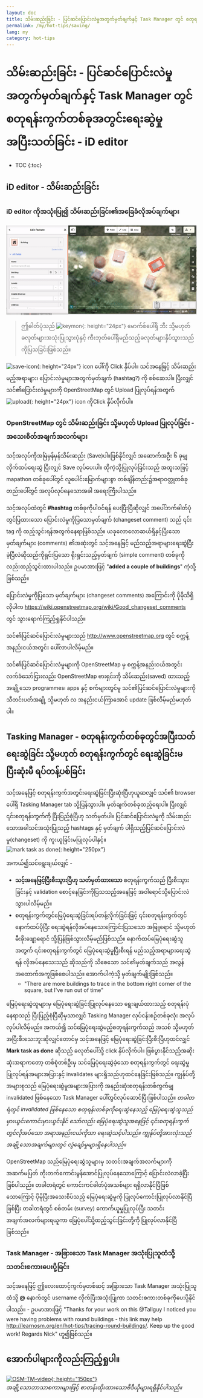 ```yaml
---
layout: doc
title: သိမ်းဆည်းခြင်း - ပြင်ဆင်ပြောင်းလဲမှုအတွက်မှတ်ချက်နှင့် Task Manager တွင် စတုရန်းကွက်တစ်ခုအတွင်းရေးဆွဲမှုအပြီးသတ်ခြင်း - iD editor
permalink: /my/hot-tips/saving/
lang: my
category: hot-tips
---
```


သိမ်းဆည်းခြင်း - ပြင်ဆင်ပြောင်းလဲမှုအတွက်မှတ်ချက်နှင့် Task Manager တွင် စတုရန်းကွက်တစ်ခုအတွင်းရေးဆွဲမှုအပြီးသတ်ခြင်း - iD editor
============

- TOC
{:toc}

iD editor - သိမ်းဆည်းခြင်း
------------------

### iD editor ကိုအသုံးပြု၍ သိမ်းဆည်းခြင်း၏အခြေခံလိုအပ်ချက်များ ###

![saving][]

> ဤဓါတ်ပုံသည် ![keymon]{: height="24px"} မောက်စ်ပေါ်ရှိ ဘီး သို့မဟုတ် ခလုတ်များအသုံးပြုသွားပုံနှင့် ကီးဘုတ်ပေါ်ရှိမည်သည့်ခလုတ်များနှိပ်သွားသည်ကိုပြသခြင်းဖြစ်သည်။  

![save-icon]{: height="24px"} icon ပေါ်ကို Click နှိပ်ပါ။ သင်အနေဖြင့် သိမ်းဆည်းမည့်အရာများ၊ ပြောင်းလဲမှုများအတွက်မှတ်ချက်  (hashtag?) ကို စစ်ဆေးပါ။ ပြီးလျှင် သင်၏ပြောင်းလဲမှုများကို OpenStreetMap တွင် Upload ပြုလုပ်ရန်အတွက် ![upload]{: height="24px"} icon ကိုClick နှိပ်လိုက်ပါ။  

### OpenStreetMap တွင် သိမ်းဆည်းခြင်း သို့မဟုတ် Upload ပြုလုပ်ခြင်း - အသေးစိတ်အချက်အလက်များ ###

သင့်အလုပ်ကိုအမြဲမှန်မှန်သိမ်းဆည်း (Save)ပါ။ဖြစ်နိုင်လျှင် အဆောက်အဦး ၆ ခုမျှ လိုက်ထပ်ရေးဆွဲ ပြီးလျှင် Save လုပ်ပေးပါ။ ထိုကဲ့သို့ပြုလုပ်ခြင်းသည် အထူးသဖြင့် mapathon တစ်ခုပေါ်တွင် လူပေါင်းမြောက်များစွာ တစ်ချိန်တည်း၌အရာဝတ္တုတစ်ခုတည်းပေါ်တွင် အလုပ်လုပ်နေသောအခါ အရေးကြီးပါသည်။  

သင့်အလုပ်ထဲတွင် **#hashtag** တစ်ခုကိုပါဝင်ရန် ပေးပြီးပြီဆိုလျှင် အပေါ်ဘက်ဓါတ်ပုံတွင်ပြထားသော ပြောင်းလဲမှုကိုပြသောမှတ်ချက် (changeset comment) သည် ၎င်း tag ကို ထည့်သွင်းရန်အတွက်နေရာဖြစ်သည်။ ယခုလောလောဆယ်ရှိနှင့်ပြီးသော မှတ်ချက်များ (comments) ၏အဆုံးတွင် သင့်အနေဖြင့် မည်သည့်အရာများရေးဆွဲပြီးခဲ့ပြီလဲဆိုသည်ကိုရှင်းပြသော ရိုးရှင်းသည့်မှတ်ချက်  (simple comment) တစ်ခုကိုလည်းထည့်သွင်းထားပါသည်။ ဥပမာအားဖြင့် "**added a couple of buildings**" ကဲ့သို့ဖြစ်သည်။  

ပြောင်းလဲမှုကိုပြသော မှတ်ချက်များ (changeset comments) အကြောင်းကို  ပိုမိုသိရှိလိုပါက <https://wiki.openstreetmap.org/wiki/Good_changeset_comments> တွင် သွားရောက်ကြည့်ရှုနိုင်ပါသည်။  

သင်၏ပြင်ဆင်ပြောင်းလဲမှုများသည် <http://www.openstreetmap.org> တွင် စက္ကန့်အနည်းငယ်အတွင်း ပေါ်လာပါလိမ့်မည်။  

သင်၏ပြင်ဆင်ပြောင်းလဲမှုများကို OpenStreetMap မှ စက္ကန့်အနည်းငယ်အတွင်း လက်ခံသော်ငြားလည်း OpenStreetMap ဗားရှင်းကို သိမ်းဆည်း(saved) ထားသည့် အချို့သော programmes၊ apps နှင့် စက်များတွင်မူ သင်၏ပြင်ဆင်ပြောင်းလဲမှုများကို သီတင်းပတ်အချို့ သို့မဟုတ် လ အနည်းငယ်ကြာအောင် update ဖြစ်လိမ့်မည်မဟုတ်ပါ။  

Tasking Manager - စတုရန်းကွက်တစ်ခုတွင်အပြီးသတ်ရေးဆွဲခြင်း သို့မဟုတ် စတုရန်းကွက်တွင် ရေးဆွဲခြင်းမပြီးဆုံးမီ ရပ်တန့်ပစ်ခြင်း  
-------------------------------------------------------------------

သင့်အနေဖြင့် စတုရန်းကွက်အတွင်းရေးဆွဲခြင်းပြီးဆုံးပြီဟုယူဆလျှင် သင်၏ browser ပေါ်ရှိ Tasking Manager tab သို့ပြန်သွားပါ။ မှတ်ချက်တစ်ခုထည့်ရေးပါ။ ပြီးလျှင် ၎င်းစတုရန်းကွက်ကို ပြီးပြည့်စုံပြီဟု သတ်မှတ်ပါ။ ပြင်ဆင်ပြောင်းလဲမှုကို သိမ်းဆည်းသောအခါသင်အသုံးပြုသည့် hashtags နှင့် မှတ်ချက် ပါရှိသည့်ပြင်ဆင်ပြောင်းလဲမှု(changeset) ကို ကူးယူခြင်းမပြုလုပ်ပါနှင့်။  
![mark task as done]{: height="250px"}  

အကယ်၍သင်ရွေးချယ်လျှင် -

- **သင့်အနေဖြင့်ပြီးစီးသွားပြီဟု သတ်မှတ်ထားသော** စတုရန်းကွက်သည် ပြီးစီးသွားခြင်းနှင့် validation စောင့်နေခြင်းကိုပြသသည့်အနေဖြင့် အဝါရောင်သို့ပြောင်းလဲသွားပါလိမ့်မည်။  
- စတုရန်းကွက်တွင်မြေပုံရေးဆွဲခြင်းရပ်တန့်လိုက်ခြင်းဖြင့် ၎င်းစတုရန်းကွက်တွင် နောက်ထပ်ပိုပြီး ရေးဆွဲရန်လိုအပ်နေသေးကြောင်းပြသသော အဖြူရောင် သို့မဟုတ် မီးခိုးဖျော့ရောင် သို့ပြန်ဖြစ်သွားလိမ့်မည်ဖြစ်သည်။ နောက်ထပ်မြေပုံရေးဆွဲသူအတွက် ၎င်းစတုရန်းကွက်တွင် မြေပုံရေးဆွဲမှုပြီးစီးရန် မည်သည့်အရာများရေးဆွဲရန် လိုအပ်နေသေးသည် ဆိုသည်ကို သိစေသော သင်၏မှတ်ချက်သည် အလွန်အထောက်အကူဖြစ်စေပါသည်။ အောက်ပါကဲ့သို့ မှတ်ချက်မျိုးဖြစ်သည်။  
    - "There are more buildings to trace in the bottom right corner of the square, but I've run out of time"  

မြေပုံရေးဆွဲသူများမှ မြေပုံရေးဆွဲခြင်းပြုလုပ်နေသော ရွေးချယ်ထားသည့် စတုရန်းပုံနေရာသည် ပြီးပြည့်စုံပြီဆိုမှသာလျှင် Tasking Manager လုပ်ငန်းစဉ်တစ်ခုလုံး အလုပ်လုပ်ပါလိမ့်မည်။ အကယ်၍ သင်မြေပုံရေးဆွဲမည့်စတုရန်းကွက်သည် အသစ် သို့မဟုတ် အပြီးစီးသေးဘူးဆိုလျှင်တောင်မှ သင့်အနေဖြင့် မြေပုံရေးဆွဲခြင်းပြီးစီးပြီဟုထင်လျှင် **Mark task as done** ဆိုသည့် ခလုတ်ပေါ်သို့ click နှိပ်လိုက်ပါ။ ဖြစ်ပွားနိုင်သည့်အဆိုးဆုံးအရာကတော့ တစ်စုံတစ်ဦးမှ သင်မြေပုံရေးဆွဲခဲ့သော စတုရန်းကွက်တွင် ရေးဆွဲမှုပြုလုပ်ရန်အများအပြားနှင့် invalidates များရှိသည်ဟုထင်နေခြင်းဖြစ်သည်။ ကျွန်ုပ်တို့အများစုသည် မြေပုံရေးဆွဲမှုအများအပြားကို အနည်းဆုံးစတုရန်းတစ်ကွက်မျှ invalidated ဖြစ်နေသော Task Manager ပေါ်တွင်လုပ်ဆောင်ပြီးဖြစ်ပါသည်။ *တခါတရံတွင် invalidated ဖြစ်နေသော စတုရန်းတစ်ခုကိုရေးဆွဲနေသည့် မြေပုံရေးဆွဲသူသည် မှားယွင်းကောင်းမှားယွင်းနိုင် သော်လည်း မြေပုံရေးဆွဲသူအနေဖြင့် ၎င်းစတုရန်းကွက်တွင်လိုအပ်သော အရာအနည်းငယ်ကိုသာ ရေးဆွဲသင့်ပါသည်။ ကျွန်ုပ်တို့အားလုံးသည် အချို့သောအချက်များတွင် လွဲချော်မှုများရှိနေပါသည်။*  

OpenStreetMap သည်မြေပုံရေးဆွဲသူများမှ သတင်းအချက်အလက်များကို အဆက်မပြတ် တိုးတက်ကောင်းမွန်အောင်ပြုလုပ်နေသောကြောင့် ပြောင်းလဲလာခဲ့ပြီးဖြစ်ပါသည်။ တခါတရံတွင် ကောင်းကင်ဓါတ်ပုံအသစ်များ ရရှိလာနိုင်ပြီဖြစ်သောကြောင့် ပိုမိုပြီးအသေးစိပ်သည့် မြေပုံရေးဆွဲမှုကို ပြုလုပ်ကောင်းပြုလုပ်လာနိုင်ပြီဖြစ်ပြီး တခါတရံတွင် စစ်တမ်း (survey) ကောက်ယူမှုပြုလုပ်ပြီး သတင်းအချက်အလက်များရယူကာ မြေပုံပေါ်သို့ထည့်သွင်းခြင်းတို့ကို ပြုလုပ်လာနိုင်ပြီဖြစ်သည်။   

### Task Manager - အခြားသော Task Manager အသုံးပြုသူထံသို့ သတင်းစကားပေးပို့ခြင်း ###
သင့်အနေဖြင့် ဤလေးထောင့်ကွက်မှတစ်ဆင့် အခြားသော Task Manager အသုံးပြုသူထံသို့  **@**  နောက်တွင် username လိုက်ပြီးအသုံးပြုကာ သတင်းစကားတစ်ခုကိုပေးပို့နိုင်ပါသည်။ - ဥပမာအားဖြင့်  "Thanks for your work on this @Tallguy I noticed you were having problems with round buildings - this link may help http://learnosm.org/en/hot-tips/tracing-round-buildings/. Keep up the good work! Regards Nick" ဟူ၍ဖြစ်သည်။  

အောက်ပါများကိုလည်းကြည့်ရှုပါ။  
---------

[![OSM-TM-video]{: height="150px"}](https://www.youtube.com/watch?v=_feTGQXLf_M&list=PLb9506_-6FMHZ3nwn9heri3xjQKrSq1hN&index=9 "Humanitarian OpenStreetMap Team - Tasking Manager Tutorial Videos")  
*အချို့သောဘာသာစကားများဖြင့် စာတန်းထိုးထားသောဗီဒီယိုများရရှိနိုင်ပါသည်။*  



[saving]:/images/hot-tips/saving.gif
[keymon]:/images/hot-tips/keymon.png
[mark task as done]:/images/hot-tips/mark-task-as-done.png
[save-icon]: /images/beginner/save-icon.png "Save icon"
[upload]: /images/beginner/upload.png "Upload"
[arrow-up]: /images/arrow-up.png
[OSM-TM-video]: /images/hot-tips/OSM-TM-video.png "Humanitarian OpenStreetMap Team - Tasking Manager Tutorial Videos"